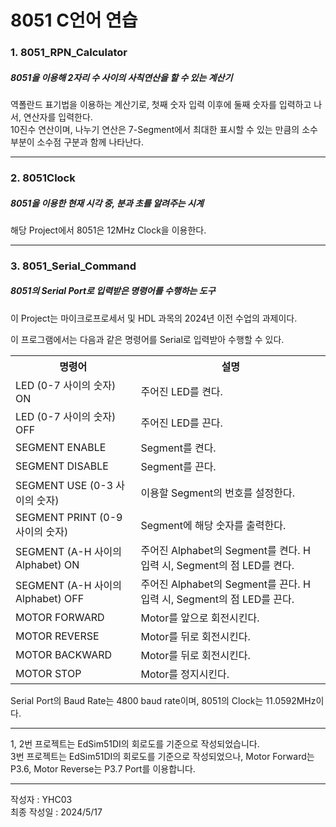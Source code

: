 # 8051 C언어 연습
<!-- # 8051 C Language Practice -->

### 1. 8051_RPN_Calculator

##### 8051을 이용해 2자리 수 사이의 사칙연산을 할 수 있는 계산기

역폴란드 표기법을 이용하는 계산기로, 첫째 숫자 입력 이후에 둘째 숫자를 입력하고 나서, 연산자를 입력한다.  
10진수 연산이며, 나누기 연산은 7-Segment에서 최대한 표시할 수 있는 만큼의 소수 부분이 소수점 구분과 함께 나타난다.  

---
### 2. 8051Clock

##### 8051을 이용한 현재 시각 중, 분과 초를 알려주는 시계

해당 Project에서 8051은 12MHz Clock을 이용한다.  

---
### 3. 8051_Serial_Command

##### 8051의 Serial Port로 입력받은 명령어를 수행하는 도구

이 Project는 마이크로프로세서 및 HDL 과목의 2024년 이전 수업의 과제이다.  

이 프로그램에서는 다음과 같은 명령어를 Serial로 입력받아 수행할 수 있다.  
<table>
    <tr>
        <th>명령어</th>
        <th>설명</th>
    </tr>
    <tr>
        <td>LED (0-7 사이의 숫자) ON</td>
        <td>주어진 LED를 켠다.</td>
    </tr>
    <tr>
        <td>LED (0-7 사이의 숫자) OFF</td>
        <td>주어진 LED를 끈다.</td>
    </tr>
    <tr>
        <td>SEGMENT ENABLE</td>
        <td>Segment를 켠다.</td>
    </tr>
    <tr>
        <td>SEGMENT DISABLE</td>
        <td>Segment를 끈다.</td>
    </tr>
    <tr>
        <td>SEGMENT USE (0-3 사이의 숫자)</td>
        <td>이용할 Segment의 번호를 설정한다.</td>
    </tr>
    <tr>
        <td>SEGMENT PRINT (0-9 사이의 숫자)</td>
        <td>Segment에 해당 숫자를 출력한다.</td>
    </tr>
    <tr>
        <td>SEGMENT (A-H 사이의 Alphabet) ON</td>
        <td>주어진 Alphabet의 Segment를 켠다. H 입력 시, Segment의 점 LED를 켠다.</td>
    </tr>
    <tr>
        <td>SEGMENT (A-H 사이의 Alphabet) OFF</td>
        <td>주어진 Alphabet의 Segment를 끈다. H 입력 시, Segment의 점 LED를 끈다.</td>
    </tr>
    <tr>
        <td>MOTOR FORWARD</td>
        <td>Motor를 앞으로 회전시킨다.</td>
    </tr>
    <tr>
        <td>MOTOR REVERSE</td>
        <td>Motor를 뒤로 회전시킨다.</td>
    </tr>
    <tr>
        <td>MOTOR BACKWARD</td>
        <td>Motor를 뒤로 회전시킨다.</td>
    </tr>
    <tr>
        <td>MOTOR STOP</td>
        <td>Motor를 정지시킨다.</td>
    </tr>
</table>

Serial Port의 Baud Rate는 4800 baud rate이며, 8051의 Clock는 11.0592MHz이다.  

---
1, 2번 프로젝트는 EdSim51DI의 회로도를 기준으로 작성되었습니다.  
3번 프로젝트는 EdSim51DI의 회로도를 기준으로 작성되었으나, Motor Forward는 P3.6, Motor Reverse는 P3.7 Port를 이용합니다.  

---
작성자 : YHC03  
최종 작성일 : 2024/5/17  